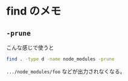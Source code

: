 # find のメモ

## `-prune`

こんな感じで使うと

```sh
find . -type d -name node_modules -prune
```

`.../node_modules/foo` などが出力されなくなる。
